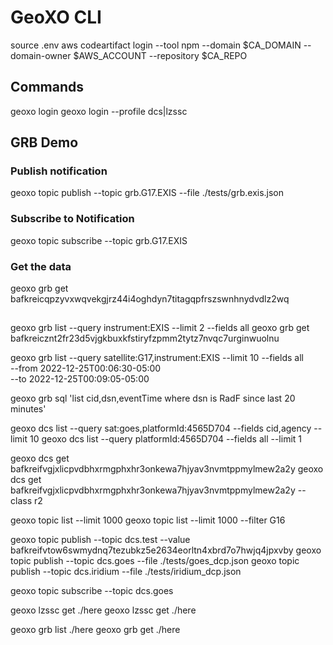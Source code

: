 # GeoXO CLI

source .env
aws codeartifact login --tool npm --domain $CA_DOMAIN --domain-owner $AWS_ACCOUNT --repository $CA_REPO

## Commands
geoxo login
geoxo login --profile dcs|lzssc

## GRB Demo
### Publish notification
geoxo topic publish --topic grb.G17.EXIS --file ./tests/grb.exis.json

### Subscribe to Notification
geoxo topic subscribe --topic grb.G17.EXIS

### Get the data
geoxo grb get bafkreicqpzyvxwqvekgjrz44i4oghdyn7titagqpfrszswnhnydvdlz2wq

##
geoxo grb list --query instrument:EXIS --limit 2 --fields all
geoxo grb get bafkreicznt2fr23d5vjgkbuxkfstiryfzpmm2tytz7nvqc7urginwuolnu

geoxo grb list --query satellite:G17,instrument:EXIS --limit 10 --fields all \
    --from 2022-12-25T00:06:30-05:00 \
    --to 2022-12-25T00:09:05-05:00

geoxo grb sql 'list cid,dsn,eventTime where dsn is RadF since last 20 minutes'

geoxo dcs list --query sat:goes,platformId:4565D704 --fields cid,agency --limit 10
geoxo dcs list --query platformId:4565D704 --fields all --limit 1

geoxo dcs get bafkreifvgjxlicpvdbhxrmgphxhr3onkewa7hjyav3nvmtppmylmew2a2y
geoxo dcs get bafkreifvgjxlicpvdbhxrmgphxhr3onkewa7hjyav3nvmtppmylmew2a2y --class r2

geoxo topic list --limit 1000
geoxo topic list --limit 1000 --filter G16 

geoxo topic publish --topic dcs.test --value bafkreifvtow6swmydnq7tezubkz5e2634eorltn4xbrd7o7hwjq4jpxvby
geoxo topic publish --topic dcs.goes --file ./tests/goes_dcp.json
geoxo topic publish --topic dcs.iridium --file ./tests/iridium_dcp.json

geoxo topic subscribe --topic dcs.goes

geoxo lzssc get <CID> ./here
geoxo lzssc get <CID> ./here

geoxo grb list <CID> ./here
geoxo grb get <CID> ./here

